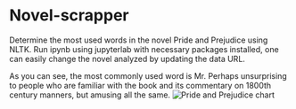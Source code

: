 # Novel-scrapper
Determine the most used words in the novel Pride and Prejudice using NLTK.
Run ipynb using jupyterlab with necessary packages installed, one can easily change the novel analyzed by updating the data URL.

As you can see, the most commonly used word is Mr. Perhaps unsurprising to people who are familiar with the book and its commentary on 1800th century manners, but amusing all the same.
![Pride and Prejudice chart](https://user-images.githubusercontent.com/77132443/226704232-b46d0f2b-481a-45a2-82b8-16692d20b51b.png)
